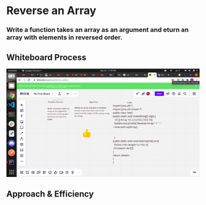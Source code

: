 
# Reverse an Array
<!-- Description of the challenge -->
### Write a function takes an array as an argument and eturn an array with elements in reversed order.
## Whiteboard Process
<!-- Embedded whiteboard image -->
![img](../img/code1.png)
## Approach & Efficiency
<!-- What approach did you take? Discuss Why. What is the Big O space/time for this approach? -->
